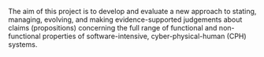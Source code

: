 The aim of this project is to develop and evaluate a new approach to stating, managing, evolving, and making evidence-supported judgements about claims (propositions) concerning the full range of functional and non-functional properties of software-intensive, cyber-physical-human (CPH) systems.

